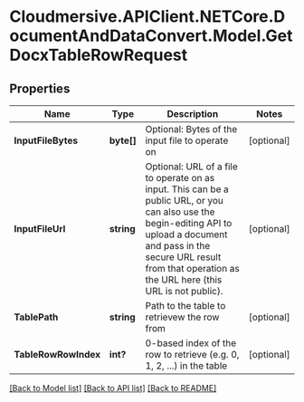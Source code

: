 # Cloudmersive.APIClient.NETCore.DocumentAndDataConvert.Model.GetDocxTableRowRequest
## Properties

Name | Type | Description | Notes
------------ | ------------- | ------------- | -------------
**InputFileBytes** | **byte[]** | Optional: Bytes of the input file to operate on | [optional] 
**InputFileUrl** | **string** | Optional: URL of a file to operate on as input.  This can be a public URL, or you can also use the begin-editing API to upload a document and pass in the secure URL result from that operation as the URL here (this URL is not public). | [optional] 
**TablePath** | **string** | Path to the table to retrievew the row from | [optional] 
**TableRowRowIndex** | **int?** | 0-based index of the row to retrieve (e.g. 0, 1, 2, ...) in the table | [optional] 

[[Back to Model list]](../README.md#documentation-for-models) [[Back to API list]](../README.md#documentation-for-api-endpoints) [[Back to README]](../README.md)

